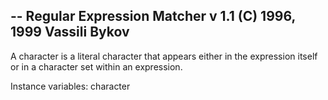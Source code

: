 -- Regular Expression Matcher v 1.1 (C) 1996, 1999 Vassili Bykov
--
A character is a literal character that appears either in the expression itself or in a character set within an expression.

Instance variables:
	character		<Character>